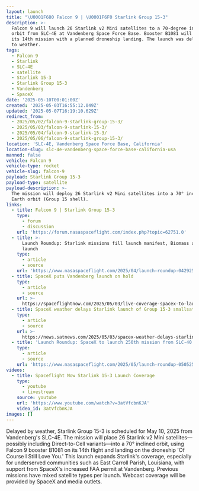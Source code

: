 ```yaml
---
layout: launch
title: "\U0001F680 Falcon 9 | \U0001F6F0 Starlink Group 15-3"
description: >-
  Falcon 9 will launch 26 Starlink v2 Mini satellites to a 70-degree inclined
  orbit from SLC-4E at Vandenberg Space Force Base. Booster B1081 will fly for
  its 14th mission with a planned droneship landing. The launch was delayed due
  to weather.
tags:
  - Falcon 9
  - Starlink
  - SLC-4E
  - satellite
  - Starlink 15-3
  - Starlink Group 15-3
  - Vandenberg
  - SpaceX
date: '2025-05-10T00:01:00Z'
created: '2025-05-03T16:55:12.049Z'
updated: '2025-05-07T16:19:10.629Z'
redirect_from:
  - 2025/05/02/falcon-9-starlink-group-15-3/
  - 2025/05/03/falcon-9-starlink-15-3/
  - 2025/05/04/falcon-9-starlink-15-3/
  - 2025/05/06/falcon-9-starlink-group-15-3/
location: 'SLC-4E, Vandenberg Space Force Base, California'
location-slug: slc-4e-vandenberg-space-force-base-california-usa
manned: false
vehicle: Falcon 9
vehicle-type: rocket
vehicle-slug: falcon-9
payload: Starlink Group 15-3
payload-type: satellite
payload-description: >-
  The mission will deploy 26 Starlink v2 Mini satellites into a 70° inclined low
  Earth orbit (Group 15 shell).
links:
  - title: Falcon 9 | Starlink Group 15-3
    type:
      - forum
      - discussion
    url: 'https://forum.nasaspaceflight.com/index.php?topic=62751.0'
  - title: >-
      Launch Roundup: Starlink missions fill launch manifest, Biomass and Alpha
      launch
    type:
      - article
      - source
    url: 'https://www.nasaspaceflight.com/2025/04/launch-roundup-042925/'
  - title: SpaceX puts Vandenberg launch on hold
    type:
      - article
      - source
    url: >-
      https://spaceflightnow.com/2025/05/03/live-coverage-spacex-to-launch-26-starlink-satellites-on-falcon-9-rocket-from-vandenberg/
  - title: SpaceX weather delays Starlink launch of Group 15-3 smallsats
    type:
      - article
      - source
    url: >-
      https://news.satnews.com/2025/05/03/spacex-weather-delays-starlink-launch-of-group-15-3-smallsats/
  - title: 'Launch Roundup: SpaceX to launch 250th mission from SLC-40'
    type:
      - article
      - source
    url: 'https://www.nasaspaceflight.com/2025/05/launch-roundup-050525/'
videos:
  - title: Spaceflight Now Starlink 15-3 Launch Coverage
    type:
      - youtube
      - livestream
    source: youtube
    url: 'https://www.youtube.com/watch?v=3atVfcbnKJA'
    video_id: 3atVfcbnKJA
images: []
---
```

Delayed by weather, Starlink Group 15-3 is scheduled for May 10, 2025 from Vandenberg's SLC-4E. The mission will place 26 Starlink v2 Mini satellites—possibly including Direct-to-Cell variants—into a 70° inclined orbit, using Falcon 9 booster B1081 on its 14th flight and landing on the droneship 'Of Course I Still Love You.' This launch expands Starlink's coverage, especially for underserved communities such as East Carroll Parish, Louisiana, with support from SpaceX's increased FAA permit at Vandenberg. Previous missions have mixed satellite types per launch. Webcast coverage will be provided by SpaceX and media outlets.
